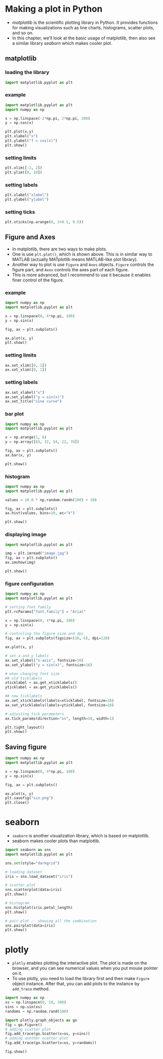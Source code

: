 # Making a plot in Python
* *matplotlib* is the scientific plotting library in Python. It provides functions for making visualizations such as line charts, histograms, scatter plots, and so on.
* In this chapter, we'll look at the basic usage of matplotlib, then also see a similar library *seaborn* which makes cooler plot.

## matplotlib
### loading the library
```python
import matplotlib.pyplot as plt
```

### example
```python {cmd}
import matplotlib.pyplot as plt
import numpy as np

x = np.linspace(-2*np.pi, 2*np.pi, 100)
y = np.cos(x)

plt.plot(x,y)
plt.xlabel("x")
plt.ylabel("f = cos(x)")
plt.show()
```

### setting limits
```python
plt.xlim([-2, 2])
plt.ylim([0, 10])
```

### setting labels
```python
plt.xlabel("xlabel")
plt.ylabel("ylabel")
```

### setting ticks
```python
plt.xticks(np.arange(0, 2+0.1, 9.5))
```

## Figure and Axes
* In matplotlib, there are two ways to make plots.
* One is use `plt.plot()`, which is shown above. This is in similar way to MATLAB (actually MATplotlib means MATLAB-like plot library).
* Another way to plot is use `Figure` and `Axes` objects. `Figure` controls the figure part, and `Axes` controls the axes part of each figure.
* This is more advanced, but I recommend to use it because it enables finer control of the figure.

### example
```python {cmd}
import numpy as np
import matplotlib.pyplot as plt

x = np.linspace(0, 4*np.pi, 100)
y = np.sin(x)

fig, ax = plt.subplots()

ax.plot(x, y)
plt.show()
```

### setting limits
```python
ax.set_xlim([0, 1])
ax.set_xlim([0, 1])
```
### setting labels
```python
ax.set_xlabel("x")
ax.set_ylabel("y = sin(x)")
ax.set_title("sine curve")
```

### bar plot
```python {cmd}
import numpy as np
import matplotlib.pyplot as plt

x = np.arange(1, 6)
y = np.array([83, 32, 54, 22, 78])

fig, ax = plt.subplots()
ax.bar(x, y)

plt.show()
```

### histogram
```python {cmd}
import numpy as np
import matplotlib.pyplot as plt

values = 10.0 * np.random.randn(100) + 100

fig, ax = plt.subplots()
ax.hist(values, bins=10, ec="k")

plt.show()
```

### displaying image
```python {cmd}
import matplotlib.pyplot as plt

img = plt.imread("image.jpg")
fig, ax = plt.subplots()
ax.imshow(img)

plt.show()
```

### figure configuration
```python {cmd}
import numpy as np
import matplotlib.pyplot as plt

# setting font family
plt.rcParams["font.family"] = "Arial"

x = np.linspace(0, 4*np.pi, 100)
y = np.sin(x)

# controling the figure size and dpi
fig, ax = plt.subplots(figsize=(10, 6), dpi=120)

ax.plot(x, y)

# set x and y labels
ax.set_xlabel("x-axis", fontsize=16)
ax.set_ylabel("y = sin(x)", fontsize=16)

# when changing font size
## old ticklabels
xticklabel = ax.get_xticklabels()
yticklabel = ax.get_yticklabels()

## new ticklabels
ax.set_xticklabels(labels=xticklabel, fontsize=16)
ax.set_yticklabels(labels=yticklabel, fontsize=16)

# adjusting tick parameters
ax.tick_params(direction="in", length=10, width=1)

plt.tight_layout()
plt.show()
```

## Saving figure
```python {cmd}
import numpy as np
import matplotlib.pyplot as plt

x = np.linspace(0, 4*np.pi, 100)
y = np.sin(x)

fig, ax = plt.subplots()

ax.plot(x, y)
plt.savefig("sin.png")
plt.close()
```

# seaborn
* `seaborn` is another visualization library, which is based on matplotlib.
* seaborn makes cooler plots than matplotlib.

```python {cmd}
import seaborn as sns
import matplotlib.pyplot as plt

sns.set(style="darkgrid")

# loading dataset
iris = sns.load_dataset("iris")

# scatter plot
sns.scatterplot(data=iris)
plt.show()

# histogram
sns.histplot(iris.petal_length)
plt.show()

# pair plot -- showing all the combination
sns.pairplot(data=iris)
plt.show()
```

# plotly
* `plotly` enables plotting the interactive plot. The plot is made on the browser, and you can see numerical values when you put mouse pointer on it.
* To use plotly, you need to load the library first and then make `Figure` object instance. After that, you can add plots to the instance by `add_trace` method.

```python {cmd}
import numpy as np
xs = np.linspace(0, 10, 100)
sins = np.sin(xs)
randoms = np.random.rand(100)

import plotly.graph_objects as go
fig = go.Figure()
# adding scatter plot
fig.add_trace(go.Scatter(x=xs, y=sins))
# adding another scatter plot
fig.add_trace(go.Scatter(x=xs, y=randoms))

fig.show()
```
